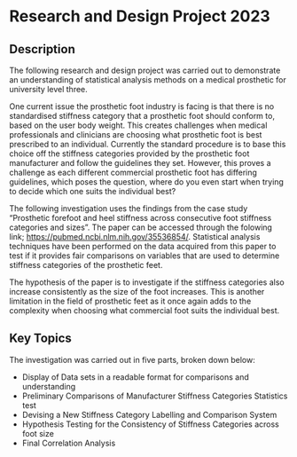 # Research and Design Project 2023

## Description 

The following research and design project was carried out to demonstrate an understanding of statistical analysis methods on a medical prosthetic for university level three.  

One current issue the prosthetic foot industry is facing is that there is no standardised stiffness category that a prosthetic foot should conform to, based on the user body weight. This creates challenges when medical professionals and clinicians are choosing what prosthetic foot is best prescribed to an individual. Currently the standard procedure is to base this choice off the stiffness categories provided by the prosthetic foot manufacturer and follow the guidelines they set. However, this proves a challenge as each different commercial prosthetic foot has differing guidelines, which poses the question, where do you even start when trying to decide which one suits the individual best? 

The following investigation uses the findings from the case study “Prosthetic forefoot and heel stiffness across consecutive foot stiffness categories and sizes”. The paper can be accessed through the folowing link; https://pubmed.ncbi.nlm.nih.gov/35536854/. Statistical analysis techniques have been performed on the data acquired from this paper to test if it provides fair comparisons on variables that are used to determine stiffness categories of the prosthetic feet. 

The hypothesis of the paper is to investigate if the stiffness categories also increase consistently as the size of the foot increases. This is another limitation in the field of prosthetic feet as it once again adds to the complexity when choosing what commercial foot suits the individual best. 

## Key Topics 

The investigation was carried out in five parts, broken down below:

-	Display of Data sets in a readable format for comparisons and understanding
-	Preliminary Comparisons of Manufacturer Stiffness Categories Statistics test 
-	Devising a New Stiffness Category Labelling and Comparison System 
-	Hypothesis Testing for the Consistency of Stiffness Categories across foot size 
-	Final Correlation Analysis




